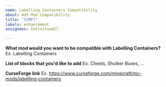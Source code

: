 ```yaml
---
name: Labelling Containers Compatibility
about: Add Mod Compatibility
title: "[CMP]"
labels: enhancement
assignees: Infinituum17

---
```


**What mod would you want to be compatible with Labelling Containers?**
Ex. Labelling Containers

**List of blocks that you'd like to add**
Ex. Chests, Shulker Boxes, ...

**CurseForge link**
Ex. https://www.curseforge.com/minecraft/mc-mods/labelling-containers
